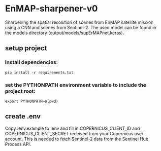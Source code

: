 # EnMAP-sharpener-v0

Sharpening the spatial resolution of scenes from EnMAP satellite mission using a CNN and scenes from Sentinel-2.
The used model can be found in the models directory (output/models/supErMAPnet.keras).

## setup project

### install dependencies:

``pip install -r requirements.txt``

### set the PYTHONPATH environment variable to include the project root:
``export PYTHONPATH=$(pwd)``

## create .env

Copy .env.example to .env and fill in COPERNICUS_CLIENT_ID and COPERNICUS_CLIENT_SECRET received from your Copernicus user account.
This is needed to fetch Sentinel-2 data from the Sentinel Hub Process API.
